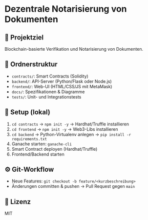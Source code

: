 # Dezentrale Notarisierung von Dokumenten

## 🚀 Projektziel
Blockchain-basierte Verifikation und Notarisierung von Dokumenten.

## 📁 Ordnerstruktur
- `contracts/`: Smart Contracts (Solidity)
- `backend/`: API-Server (Python/Flask oder Node.js)
- `frontend/`: Web-UI (HTML/CSS/JS mit MetaMask)
- `docs/`: Spezifikationen & Diagramme
- `tests/`: Unit- und Integrationstests

## 🔧 Setup (lokal)
1. `cd contracts` → `npm init -y` → Hardhat/Truffle installieren  
2. `cd frontend` → `npm init -y` → Web3-Libs installieren  
3. `cd backend` → Python-Virtualenv anlegen → `pip install -r requirements.txt`  
4. Ganache starten: `ganache-cli`  
5. Smart Contract deployen (Hardhat/Truffle)  
6. Frontend/Backend starten

## ⚙️ Git-Workflow
- Neue Features: `git checkout -b feature/<kurzbeschreibung>`
- Änderungen committen & pushen → Pull Request gegen `main`

## 📄 Lizenz
MIT

